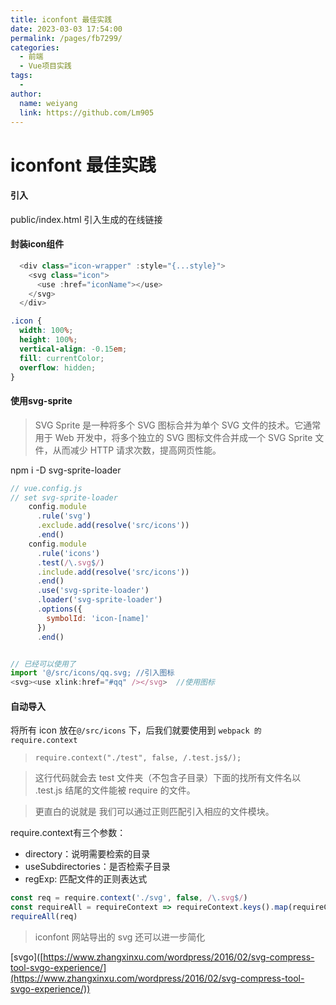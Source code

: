 ```yaml
---
title: iconfont 最佳实践
date: 2023-03-03 17:54:00
permalink: /pages/fb7299/
categories:
  - 前端
  - Vue项目实践
tags:
  - 
author: 
  name: weiyang
  link: https://github.com/Lm905
---
```

# iconfont 最佳实践
#### 引入
public/index.html 引入生成的在线链接

#### 封装icon组件
```javascript
  <div class="icon-wrapper" :style="{...style}">
    <svg class="icon">
      <use :href="iconName"></use>
    </svg>
  </div>
```
```css
.icon {
  width: 100%;
  height: 100%;
  vertical-align: -0.15em;
  fill: currentColor;
  overflow: hidden;
}
```
#### 使用svg-sprite 
> SVG Sprite 是一种将多个 SVG 图标合并为单个 SVG 文件的技术。它通常用于 Web 开发中，将多个独立的 SVG 图标文件合并成一个 SVG Sprite 文件，从而减少 HTTP 请求次数，提高网页性能。

npm i -D svg-sprite-loader

```javascript
// vue.config.js    
// set svg-sprite-loader
    config.module
      .rule('svg')
      .exclude.add(resolve('src/icons'))
      .end()
    config.module
      .rule('icons')
      .test(/\.svg$/)
      .include.add(resolve('src/icons'))
      .end()
      .use('svg-sprite-loader')
      .loader('svg-sprite-loader')
      .options({
        symbolId: 'icon-[name]'
      })
      .end()


// 已经可以使用了
import '@/src/icons/qq.svg; //引入图标
<svg><use xlink:href="#qq" /></svg>  //使用图标
```


#### 自动导入
将所有 icon 放在`@/src/icons` 下，后我们就要使用到 `webpack 的 require.context`

> `require.context("./test", false, /.test.js$/);`

> 这行代码就会去 test 文件夹（不包含子目录）下面的找所有文件名以 .test.js 结尾的文件能被 require 的文件。

> 更直白的说就是 我们可以通过正则匹配引入相应的文件模块。

require.context有三个参数：

* directory：说明需要检索的目录
* useSubdirectories：是否检索子目录
* regExp: 匹配文件的正则表达式

```javascript
const req = require.context('./svg', false, /\.svg$/)
const requireAll = requireContext => requireContext.keys().map(requireContext)
requireAll(req)
```
> iconfont 网站导出的 svg 还可以进一步简化

\[svgo\]([https://www.zhangxinxu.com/wordpress/2016/02/svg-compress-tool-svgo-experience/](https://www.zhangxinxu.com/wordpress/2016/02/svg-compress-tool-svgo-experience/))
